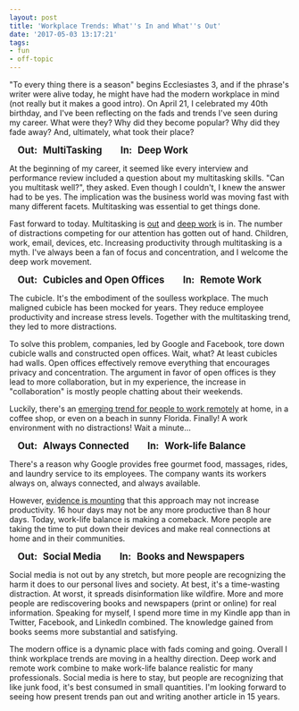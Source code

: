 ```yaml
---
layout: post
title: 'Workplace Trends: What''s In and What''s Out'
date: '2017-05-03 13:17:21'
tags:
- fun
- off-topic
---
```


"To every thing there is a season" begins Ecclesiastes 3, and if the phrase's writer were alive today, he might have had the modern workplace in mind (not really but it makes a good intro). On April 21, I celebrated my 40th birthday, and I've been reflecting on the fads and trends I've seen during my career. What were they? Why did they become popular? Why did they fade away? And, ultimately, what took their place?

<style>
  span.out, span.in {
    display: inline-block;
    width: 50px;
    text-align: right;
    font-size: larger;
    font-weight: bold;
  }

  span.in-out-text {
    font-size: larger;
    font-weight: bold;
    margin-left: 10px;
  }
</style>

<span class="out">Out:</span><span class="in-out-text">MultiTasking</span>
<span class="in">In:</span><span class="in-out-text">Deep Work</span>

At the beginning of my career, it seemed like every interview and performance review included a question about my multitasking skills. "Can you multitask well?", they asked. Even though I couldn't, I knew the answer had to be yes. The implication was the business world was moving fast with many different facets. Multitasking was essential to get things done.

Fast forward to today. Multitasking is [out](https://www.psychologytoday.com/blog/creativity-without-borders/201405/the-myth-multitasking) and [deep work](https://www.amazon.com/dp/B00X47ZVXM) is in. The number of distractions competing for our attention has gotten out of hand. Children, work, email, devices, etc. Increasing productivity through multitasking is a myth. I've always been a fan of focus and concentration, and I welcome the deep work movement.

<span class="out">Out:</span><span class="in-out-text">Cubicles and Open Offices</span>
<span class="in">In:</span><span class="in-out-text">Remote Work</span>

The cubicle. It's the embodiment of the soulless workplace. The much maligned cubicle has been mocked for years. They reduce employee productivity and increase stress levels. Together with the multitasking trend, they led to more distractions.

To solve this problem, companies, led by Google and Facebook, tore down cubicle walls and constructed open offices. Wait, what? At least cubicles had walls. Open offices effectively remove everything that encourages privacy and concentration. The argument in favor of open offices is they lead to more collaboration, but in my experience, the increase in "collaboration" is mostly people chatting about their weekends.

Luckily, there's an [emerging trend for people to work remotely](https://37signals.com/remote) at home, in a coffee shop, or even on a beach in sunny Florida. Finally! A work environment with no distractions! Wait a minute...

<span class="out">Out:</span><span class="in-out-text">Always Connected</span>
<span class="in">In:</span><span class="in-out-text">Work-life Balance</span>

There's a reason why Google provides free gourmet food, massages, rides, and laundry service to its employees. The company wants its workers always on, always connected, and always available.

However, [evidence is mounting](https://www.google.com/search?q=long+work+hours+and+productivity) that this approach may not increase productivity. 16 hour days may not be any more productive than 8 hour days. Today, work-life balance is making a comeback. More people are taking the time to put down their devices and make real connections at home and in their communities.

<span class="out">Out:</span><span class="in-out-text">Social Media</span>
<span class="in">In:</span><span class="in-out-text">Books and Newspapers</span>

Social media is not out by any stretch, but more people are recognizing the harm it does to our personal lives and society. At best, it's a time-wasting distraction. At worst, it spreads disinformation like wildfire. More and more people are rediscovering books and newspapers (print or online) for real information. Speaking for myself, I spend more time in my Kindle app than in Twitter, Facebook, and LinkedIn combined. The knowledge gained from books seems more substantial and satisfying.

The modern office is a dynamic place with fads coming and going. Overall I think workplace trends are moving in a healthy direction. Deep work and remote work combine to make work-life balance realistic for many professionals. Social media is here to stay, but people are recognizing that like junk food, it's best consumed in small quantities. I'm looking forward to seeing how present trends pan out and writing another article in 15 years.